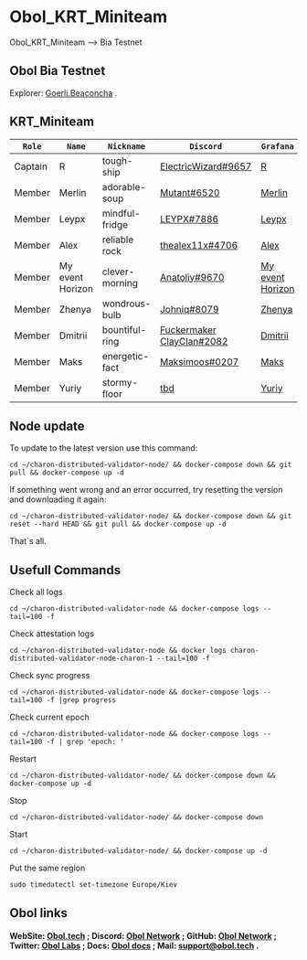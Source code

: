 # Obol_KRT_Miniteam
Obol_KRT_Miniteam --> Bia Testnet

Obol Bia Testnet
-------------------
Explorer: [Goerli.Beaconcha](https://goerli.beaconcha.in/validator/0x880bdc66b6baa7189610f753b90df476e0e9c032523ba17d0be89a5e9e92c6ec0b3279654c3ad897b857a15625bb3dd6#deposits) .

KRT_Miniteam
------------
`Role` | `Name` | `Nickname` | `Discord` | `Grafana`
--- | --- | --- | --- | ---
Captain | R | tough-ship | [ElectricWizard#9657](https://discord.com/users/194132632496373760) | [R](http://65.109.28.243:3000/d/singlenode/single-charon-node-dashboard?orgId=1&refresh=10s)
Member | Merlin | adorable-soup | [Mutant#6520](https://discord.com/users/877965122595868722) | [Merlin](http://178.150.62.251:3000/d/singlenode/single-charon-node-dashboard?orgId=1&refresh=10s)
Member | Leypx | mindful-fridge | [LEYPX#7886](https://discord.com/users/401855964745302046) | [Leypx](http://65.21.6.72:3000/d/singlenode/single-charon-node-dashboard?orgId=1&refresh=10s)
Member | Alex | reliable rock | [thealex11x#4706](https://discord.com/users/824364194580529172) | [Alex](http://94.158.152.162:3000/d/singlenode/single-charon-node-dashboard?orgId=1&refresh=10s)
Member | My event Horizon | clever-morning | [Anatoliy#9670](https://discord.com/users/883017726661120001) | [My event Horizon](http://65.109.112.11:3000/d/singlenode/single-charon-node-dashboard?orgId=1&refresh=10s)
Member | Zhenya | wondrous-bulb | [Johniq#8079](https://discord.com/users/304260322699640833) | [Zhenya](http://95.217.144.113:3333/d/singlenode/single-charon-node-dashboard?orgId=1&refresh=10s)
Member | Dmitrii | bountiful-ring | [Fuckermaker ClayClan#2082](https://discord.com/users/867052848735191070) | [Dmitrii](http://65.109.58.243:3000/d/singlenode/single-charon-node-dashboard?orgId=1&refresh=10s)
Member | Maks | energetic-fact | [Maksimoos#0207](https://discord.com/users/598959147794563081) | [Maks](http://80.76.43.81:3000/d/singlenode/single-charon-node-dashboard?orgId=1&refresh=10s)
Member | Yuriy | stormy-floor | [tbd](tbd) | [Yuriy](tbd)

Node update
-----------
To update to the latest version use this command:
```
cd ~/charon-distributed-validator-node/ && docker-compose down && git pull && docker-compose up -d
```
If something went wrong and an error occurred, try resetting the version and downloading it again:
```
cd ~/charon-distributed-validator-node/ && docker-compose down && git reset --hard HEAD && git pull && docker-compose up -d
```
That`s all.

Usefull Commands
----------------
Check all logs
```
cd ~/charon-distributed-validator-node && docker-compose logs --tail=100 -f
```
Check attestation logs
```
cd ~/charon-distributed-validator-node && docker logs charon-distributed-validator-node-charon-1 --tail=100 -f
```
Check sync progress
```
cd ~/charon-distributed-validator-node && docker-compose logs --tail=100 -f |grep progress
```
Check current epoch
```
cd ~/charon-distributed-validator-node && docker-compose logs --tail=100 -f | grep 'epoch: '
```
Restart
```
cd ~/charon-distributed-validator-node/ && docker-compose down && docker-compose up -d
```
Stop
```
cd ~/charon-distributed-validator-node/ && docker-compose down
```
Start
```
cd ~/charon-distributed-validator-node/ && docker-compose up -d
```
Put the same region
```
sudo timedatectl set-timezone Europe/Kiev
```

Obol links
----------
#### WebSite: [Obol.tech](https://obol.tech/) ; Discord: [Obol Network](https://discord.com/invite/n6ebKsX46w) ; GitHub: [Obol Network](https://github.com/ObolNetwork) ; Twitter: [Obol Labs](https://twitter.com/ObolNetwork) ; Docs: [Obol docs](https://docs.obol.tech/) ; Mail: support@obol.tech .
